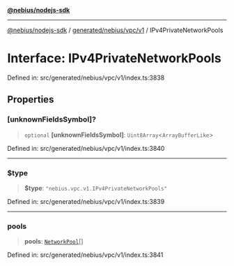 [**@nebius/nodejs-sdk**](../../../../../README.md)

---

[@nebius/nodejs-sdk](../../../../../README.md) / [generated/nebius/vpc/v1](../README.md) / IPv4PrivateNetworkPools

# Interface: IPv4PrivateNetworkPools

Defined in: src/generated/nebius/vpc/v1/index.ts:3838

## Properties

### \[unknownFieldsSymbol\]?

> `optional` **\[unknownFieldsSymbol\]**: `Uint8Array`\<`ArrayBufferLike`\>

Defined in: src/generated/nebius/vpc/v1/index.ts:3840

---

### $type

> **$type**: `"nebius.vpc.v1.IPv4PrivateNetworkPools"`

Defined in: src/generated/nebius/vpc/v1/index.ts:3839

---

### pools

> **pools**: [`NetworkPool`](NetworkPool.md)[]

Defined in: src/generated/nebius/vpc/v1/index.ts:3841
